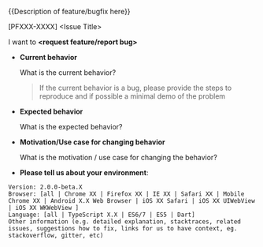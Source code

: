 {{Description of feature/bugfix here}}

[PFXXX-XXXX] \<Issue Title\>
 
I want to **\<request feature/report bug\>**

- **Current behavior**

   What is the current behavior?

   > If the current behavior is a bug, please provide the steps to reproduce and if possible a minimal demo of the problem

- **Expected behavior**

   What is the expected behavior?
   
- **Motivation/Use case for changing behavior**

   What is the motivation / use case for changing the behavior?

- **Please tell us about your environment**:

```
Version: 2.0.0-beta.X
Browser: [all | Chrome XX | Firefox XX | IE XX | Safari XX | Mobile Chrome XX | Android X.X Web Browser | iOS XX Safari | iOS XX UIWebView | iOS XX WKWebView ]
Language: [all | TypeScript X.X | ES6/7 | ES5 | Dart]
Other information (e.g. detailed explanation, stacktraces, related issues, suggestions how to fix, links for us to have context, eg. stackoverflow, gitter, etc)
```
